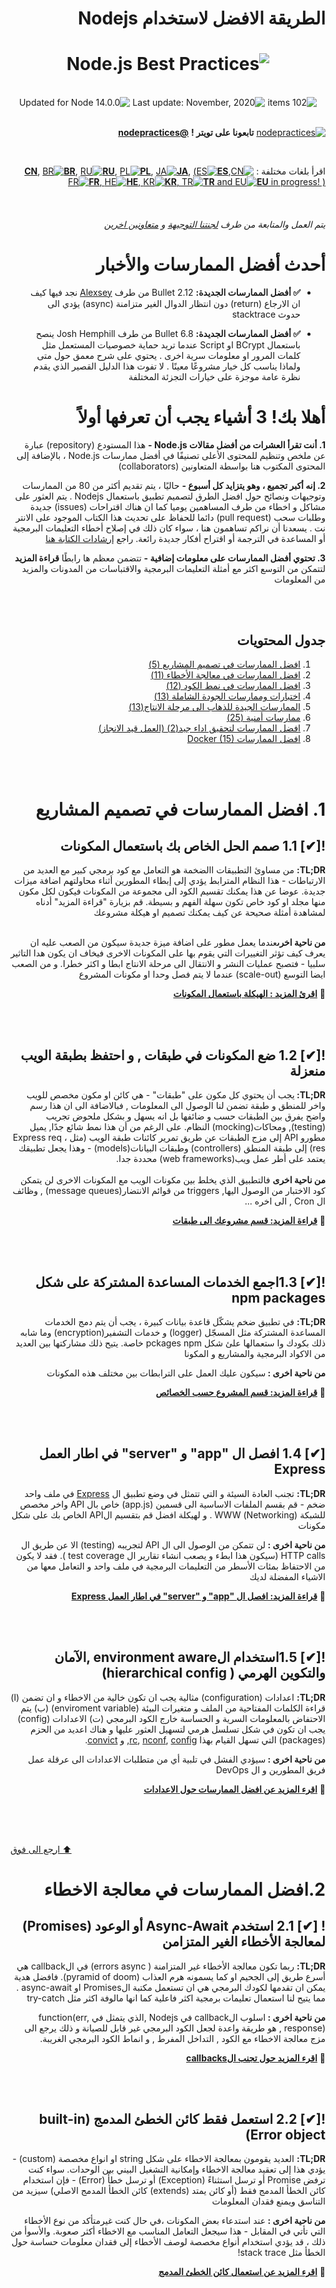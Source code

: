 <div dir="rtl">
<h1>الطريقة الافضل لاستخدام Nodejs</h1>

<h1 align="center">
  <img src="assets/images/banner-2.jpg" alt="Node.js Best Practices">
</h1>

<br/>

<div align="center">
  <img src="https://img.shields.io/badge/⚙%20Item%20count%20-%20102%20Best%20Practices-blue.svg" alt="102 items"> <img src="https://img.shields.io/badge/%F0%9F%93%85%20Last%20update%20-%20December%2012%202020-green.svg" alt="Last update: November, 2020"> <img src="https://img.shields.io/badge/ %E2%9C%94%20Updated%20For%20Version%20-%20Node%2014.0.0-brightgreen.svg" alt="Updated for Node 14.0.0">
</div>

<br/>

[![nodepractices](/assets/images/twitter-s.png)](https://twitter.com/nodepractices/) **تابعونا على تويتر !** [**@nodepractices**](https://twitter.com/nodepractices/)

<br/>

اقرأ بلغات مختلفة :  [![CN](/assets/flags/CN.png)**CN**](/README.chinese.md), [![BR](/assets/flags/BR.png)**BR**](/README.brazilian-portuguese.md), [![RU](/assets/flags/RU.png)**RU**](/README.russian.md), [![PL](/assets/flags/PL.png)**PL**](/README.polish.md), [![JA](/assets/flags/JA.png)**JA**](/README.japanese.md), [(![ES](/assets/flags/ES.png)**ES**, ![FR](/assets/flags/FR.png)**FR**, ![HE](/assets/flags/HE.png)**HE**, ![KR](/assets/flags/KR.png)**KR**, ![TR](/assets/flags/TR.png)**TR** and ![EU](/assets/flags/EU.png)**EU** in progress! )](#translations)

<br/>

###### يتم العمل  والمتابعة  من طرف [لجنتنا التوجيهة](#steering-committee)  و [متعاونين اخرين](#collaborators)


<h1>أحدث أفضل الممارسات والأخبار</h1>

- **✅  أفضل الممارسات الجديدة:** Bullet 2.12 من طرف [Alexsey](https://github.com/Alexsey) 
نجد فيها كيف ان الارجاع (return) دون انتظار الدوال الغير متزامنة (async) يؤدي   الى حدوث stacktrace

- **✅  أفضل الممارسات الجديدة:** Bullet 6.8 من طرف Josh Hemphill ينصح باستعمال  BCrypt او Script   عندما تريد حماية خصوصيات المستعمل مثل   كلمات المرور او معلومات سرية اخرى 
. يحتوي على شرح معمق حول متى ولماذا يناسب كل خيار مشروعًا معينًا
. لا تفوت هذا الدليل القصير الذي يقدم نظرة عامة موجزة على خيارات التجزئة المختلفة

<h1>أهلا بك! 3 أشياء يجب أن تعرفها أولاً</h1>

**1. أنت تقرأ العشرات من أفضل مقالات Node.js -** هذا المستودع (repository) عبارة عن ملخص وتنظيم للمحتوى الأعلى تصنيفًا في أفضل ممارسات Node.js ، بالإضافة إلى المحتوى المكتوب هنا بواسطة المتعاونين (collaborators)

**2. إنه أكبر تجميع ، وهو يتزايد كل أسبوع -** حاليًا ، يتم تقديم أكثر من 80 من  الممارسات وتوجيهات ونصائح حول افضل الطرق لتصميم تطبيق باستعمال Nodejs   . يتم العثور على مشاكل و اخطاء من طرف المساهمين  يوميا كما ان هناك  اقتراحات (issues)  جديدة وطلبات سحب (pull request)  دائما للحفاظ على تحديث هذا الكتاب الموجود على الانتر نت . يسعدنا أن نراكم تساهمون هنا ، سواء كان ذلك في إصلاح أخطاء التعليمات البرمجية أو المساعدة في الترجمة أو اقتراح أفكار جديدة رائعة. راجع [إرشادات الكتابة هنا](/.Operations/Writing-guidelines.md)

**3. تحتوي أفضل الممارسات على معلومات إضافية -** تتضمن معظم ها رابطًا **قراءة المزيد** لتتمكن من التوسع اكثر  مع أمثلة التعليمات البرمجية والاقتباسات من المدونات  والمزيد من المعلومات

<br/><br/>

<h2 id="table-of-contents" >جدول المحتويات</h2>

1. [افضل الممارسات في تصميم المشاريع (5) ](#1-project-structure-practices)
2. [افضل الممارسات في معالجة الأخطاء (11)](#2-error-handling-practices)
3. [افضل الممارسات في نمط الكود (12)](#3-code-style-practices)
4. [اختبارات وممارسات الجودة الشاملة (13) ](#4-testing-and-overall-quality-practices)
5. [الممارسات الجيدة للذهاب الى مرحلة الانتاج(13)](#5-going-to-production-practices)
6. [ممارسات أمنية (25)](#6-security-best-practices)
7. [افضل الممارسات لتحقيق اداء جيد(2) (العمل قيد الانجاز)](#7-draft-performance-best-practices)
8. [افضل الممارسات Docker (15)](#8-docker-best-practices)

<br/><br/>

<h1 id="1-project-structure-practices">1. افضل الممارسات في تصميم المشاريع</h1>
<h2>![✔] 1.1 صمم الحل الخاص بك باستعمال المكونات</h2>
<b>TL;DR:</b>  من مساوئ التطبيقات االضخمة هو التعامل مع كود برمجي كبير مع العديد من الارتباطات -  هذا النظام المترابط  يؤدي إلى  إبطاء المطورين أثناء محاولتهم اضافة  ميزات جديدة. عوضا عن هذا يمكنك تقسيم الكود الى مجموعة من المكونات فيكون لكل مكون منها  مجلد او كود  خاص تكون سهلة الفهم و بسيطة. قم بزيارة "قراءة المزيد" أدناه لمشاهدة أمثلة صحيحة عن كيف يمكنك تصميم او هيكلة مشروعك
<br></br>

<b>من ناحية اخرى</b>عندما يعمل مطور على اضافة ميزة جديدة سيكون من الصعب عليه ان يعرف كيف تؤثر التغييرات التي يقوم بها على المكونات الاخرى فيخاف ان يكون هدا التاثير سلبيا - فتصبح عمليات النشر و الانتقال الى مرحلة الانتاج ابطا و اكثر خطرا. و من الصعب ايضا التوسع (scale-out) عندما لا يتم فصل وحدا او مكونات المشروع

🔗 [**اقرئ المزيد : الهيكلة باستعمال المكونات**](/sections/projectstructre/breakintcomponents.arabic.md)

<br></br>
<h2>![✔] 1.2 ضع المكونات في طبقات , و احتفظ بطبقة الويب منعزلة</h2>

<b>TL;DR: </b>يجب أن يحتوي كل مكون على "طبقات"  - هي كائن  او مكون مخصص للويب واخر للمنطق و طبقة تضمن لنا الوصول الى المعلومات , فبالاضافة الى ان هذا رسم واضح يفرق بين الطبقات حسب و ضائفها بل انه يسهل و بشكل ملحوض تجريب (testing), ومحاكات(mocking)  النظام.  على الرغم من أن هذا نمط شائع جدًا, يميل مطورو API إلى مزج الطبقات عن طريق تمرير كائنات طبقة الويب (مثل Express req ، res) إلى طبقة المنطق (controllers) وطبقات البيانات(models) - وهذا يجعل تطبيقك يعتمد على أطر عمل ويب(web frameworks) محددة جدا.
<br></br>
<b>من ناحية اخرى</b> فالتطبيق الذي يخلط بين مكونات الويب مع المكونات الاخرى لن يتمكن كود الاختبار من الوصول اليها, triggers من قوائم الانتضار(message queues) , وظائف ال Cron , الى اخره ...


🔗 [**قراءة المزيد: قسم مشروعك الى طبقات**](/sections/projectstructre/createlayers.arabic.md)

<br></br> 

<h2>![✔] 1.3اجمع الخدمات المساعدة المشتركة على شكل npm packages</h2>

<b>TL;DR:</b> في تطبيق ضخم يشكّل قاعدة بيانات كبيرة ، يجب أن يتم دمج الخدمات المساعدة المشتركة  مثل المسجّل (logger) و خدمات التشفير(encryption)  وما شابه ذلك بكودك وا ستعمالها علئ شكل  pckages npm خاصة. يتيح ذلك مشاركتها بين العديد من  الاكواد البرمجية والمشاريع و المكونا

 <b> من ناحية اخرى : </b>  سيكون عليك العمل على الترابطات بين مختلف هذه المكونات 

  🔗 [**قراءة المزيد:  قسم  المشروع حسب الخصائص**](/sections/projectstructre/createlayers.arabic.md)
  
<br></br> 

<h2> [✔] 1.4 افصل  ال "app" و "server" في اطار العمل Express </h2>

**TL;DR:** تجنب العادة السيئة و التي تتمثل في وضع تطبيق ال [Express](https://expressjs.com/) في ملف واحد ضخم - قم بقسم الملفات الاساسية الى قسمين (app.js) خاص بال API واخر مخصص للشبكة (Networking) WWW . و لهيكلة افضل قم  بتقسيم  الAPI الخاص بك على شكل مكونات

 <b> من ناحية اخرى : </b>  لن تتمكن من الوصول الى ال API  لتجريبه (testing)  الا عن طريق  ال HTTP calls (سيكون هذا ابطء و يصعب انشاء تقارير ال test coverage  ).  فقد لا يكون من  الاحتفاظ بمئات الأسطر من التعليمات البرمجية في ملف واحد و التعامل معها من الاشياء المفضلة لديك

 🔗 [**قراءة المزيد: افصل  ال "app" و "server" في اطار العمل Express**](/sections/projectstructre/separateexpress.md) 


<br></br> 
## ![✔] 1.5استخدام الenvironment aware  ,الآمان والتكوين الهرمي ( hierarchical config)

**TL;DR:** اعدادات (configuration) مثالية يجب ان تكون خالية من الاخطاء و ان تضمن  (ا) قراءة الكلمات المفتاحية من الملف و متغيرات البيئة (enviroment variable) (ب) يتم الاحتفاض بالمعلومات السرية و الحساسة خارج الكود البرمجي  (ت)  الاعدادات (config) يجب ان تكون في شكل تسلسل هرمي لتسهيل العثور عليها و هناك اعديد من الحزم (packages) التي تسهل القيام بهذا [rc](https://www.npmjs.com/package/rc), [nconf](https://www.npmjs.com/package/nconf), [config](https://www.npmjs.com/package/config),  و [convict](https://www.npmjs.com/package/convict). 

<b> من ناحية اخرى : </b> سيؤدي الفشل في تلبية أي من متطلبات الاعدادات الى عرقلة عمل فريق المطورين و ال DevOps 

 🔗 [**اقرء المزيد عن افضل الممارسات حول الاعدادات**](/sections/projectstructre/configguide.md) 

<br/><br/><br/>

<p align="left"><a href="#table-of-contents">⬆ ارجع الى فوق</a></p>

<h1 id="2-error-handling-practices">2.افضل الممارسات في معالجة الاخطاء</h1>

<h2>! [✔] 2.1 استخدم Async-Await أو الوعود (Promises) لمعالجة الأخطاء الغير المتزامن</h2>

**TL;DR:** ربما تكون معالجة الأخطاء غير المتزامنة  ( errors async) في الcallback   هي أسرع طريق  إلى الجحيم او كما يسمونه هرم العذاب (pyramid of doom). فافضل هدية يمكن ان تقدمها لكودك البرمجي  هي ان تستعمل مكتبة الPromises او async-await . مما يتيح لنا استعمال تعليمات برمجية اكثر فاعلية كما انها مالوفة اكثر مثل try-catch

<b> من ناحية اخرى : </b> اسلوب الcallback في Nodejs ,الذي يتمثل في  function(err, response) ,   هو طريقة واعدة لجعل الكود البرمجي غير قابل للصيانة و ذلك يرجع الى مزج معالجة الاخطاء مع الكود , التداخل المفرط , و انماط الكود البرمجي الغريبة.

🔗 [****اقرء المزيد حول تجنب الcallbacks****](/sections/errorhandling/asyncerrorhandling.md)

<br/><br/>

<h2> ![✔] 2.2 استعمل فقط كائن الخطئ المدمج (built-in Error object)</h2>

**TL;DR:** العديد يقومون بمعالجة الاخطاء على شكل string او انواع مخصصة (custom) -  يؤدي هذا إلى تعقيد  معالجة الاخطاء وإمكانية التشغيل البيني بين الوحدات. سواء كنت ترفض Promise  أو ترسل استثناءً (Exception) أو ترسل خطأً (Error) - فإن استخدام كائن الخطأ المدمج فقط (أو كائن يمتد (extends) كائن الخطأ المدمج الاصلي) سيزيد من التناسق ويمنع فقدان المعلومات

<b> من ناحية اخرى : </b> عند استدعاء بعض المكونات ،في حال كنت غيرمتأكد من نوع الأخطاء التي تأتي في المقابل -  هذا سيجعل التعامل المناسب  مع الاخطاء  أكثر صعوبة. والأسوأ من ذلك ، قد يؤدي استخدام أنواع مخصصة لوصف الأخطاء إلى فقدان معلومات  حساسة حول الخطأ  مثل stack trace!

🔗 [**اقرء المزيد عن استعمال  كائن الخطئ المدمج**](/sections/errorhandling/useonlythebuiltinerror.md)

<br/><br/>


</div>